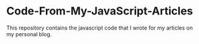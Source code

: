 # Code-From-My-JavaScript-Articles
This repository contains the javascript code that I wrote for my articles on my personal blog.
